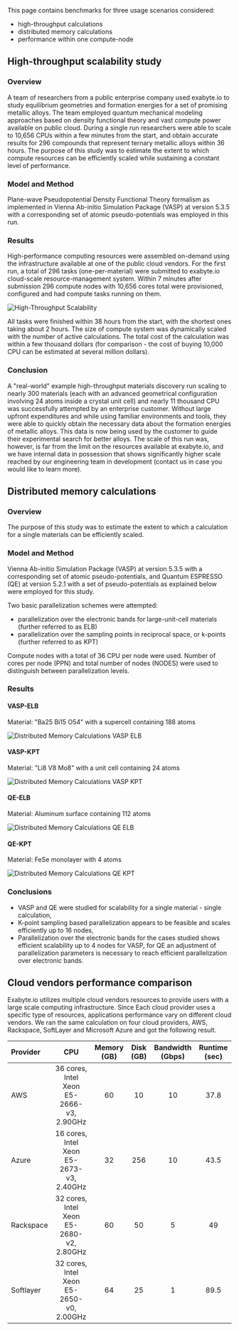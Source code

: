 <!-- by MM -->

<!-- TODO: add input files and structures for the materials and use cases studied -->

This page contains benchmarks for three usage scenarios considered:

- high-throughput calculations
- distributed memory calculations
- performance within one compute-node

## High-throughput scalability study

### Overview

A team of researchers from a public enterprise company used exabyte.io to study equilibrium geometries and formation energies for a set of promising metallic alloys. The team employed quantum mechanical modeling approaches based on density functional theory and vast compute power available on public cloud. During a single run researchers were able to scale to 10,656 CPUs within a few minutes from the start, and obtain accurate results for 296 compounds that represent ternary metallic alloys within 36 hours. The purpose of this study was to estimate the extent to which compute resources can be efficiently scaled while sustaining a constant level of performance.

### Model and Method

Plane-wave Pseudopotential Density Functional Theory formalism as implemented in Vienna Ab-initio Simulation Package (VASP) at version 5.3.5 with a corresponding set of atomic pseudo-potentials was employed in this run.

### Results

High-performance computing resources were assembled on-demand using the infrastructure available at one of the public cloud vendors. For the first run, a total of 296 tasks (one-per-material) were submitted to exabyte.io cloud-scale resource-management system. Within 7 minutes after submission 296 compute nodes with 10,656 cores total were provisioned, configured and had compute tasks running on them.

![High-Throughput Scalability](../images/HighThroughputScalability.png "High-Throughput Scalability")

All tasks were finished within 38 hours from the start, with the shortest ones taking about 2 hours. The size of compute system was dynamically scaled with the number of active calculations. The total cost of the calculation was within a few thousand dollars (for comparison - the cost of buying 10,000 CPU can be estimated at several million dollars).


### Conclusion

A "real-world" example high-throughput materials discovery run scaling to nearly 300 materials (each with an advanced geometrical configuration involving 24 atoms inside a crystal unit cell) and nearly 11 thousand CPU was successfully attempted by an enterprise customer. Without large upfront expenditures and while using familiar environments and tools, they were able to quickly obtain the necessary data about the formation energies of metallic alloys. This data is now being used by the customer to guide their experimental search for better alloys. The scale of this run was, however, is far from the limit on the resources available at exabyte.io, and we have internal data in possession that shows significantly higher scale reached by our engineering team in development (contact us in case you would like to learn more).


## Distributed memory calculations

### Overview

The purpose of this study was to estimate the extent to which a calculation for a single materials can be efficiently scaled.


### Model and Method

Vienna Ab-initio Simulation Package (VASP) at version 5.3.5 with a corresponding set of atomic pseudo-potentials, and Quantum ESPRESSO (QE) at version 5.2.1 with a set of pseudo-potentials as explained below were employed for this study.

Two basic parallelization schemes were attempted:

* parallelization over the electronic bands for large-unit-cell materials (further referred to as ELB)
* parallelization over the sampling points in reciprocal space, or k-points (further referred to as  KPT)

Compute nodes with a total of 36 CPU per node were used. Number of cores per node (PPN) and total number of nodes (NODES) were used to distinguish between parallelization levels.

### Results

#### VASP-ELB

Material: "Ba25 Bi15 O54" with a supercell containing 188 atoms

![Distributed Memory Calculations VASP ELB](../images/DistributedMemoryCalculationsVASPELB.png "Distributed Memory Calculations VASP ELB")

#### VASP-KPT

Material: "Li8 V8 Mo8" with a unit cell containing 24 atoms

![Distributed Memory Calculations VASP KPT](../images/DistributedMemoryCalculationsVASPKPT.png "Distributed Memory Calculations VASP KPT")

#### QE-ELB

Material: Aluminum surface containing 112 atoms

![Distributed Memory Calculations QE ELB](../images/DistributedMemoryCalculationsQEELB.png "Distributed Memory Calculations QE ELB")

#### QE-KPT

Material: FeSe monolayer with 4 atoms

![Distributed Memory Calculations QE KPT](../images/DistributedMemoryCalculationsQEKPT.png "Distributed Memory Calculations QE KOT")


### Conclusions

* VASP and QE were studied for scalability for a single material - single calculation,
* K-point sampling based parallelization appears to be feasible and scales efficiently up to 16 nodes,
* Parallelization over the electronic bands for the cases studied shows efficient scalability up to 4 nodes for VASP, for QE an adjustment of parallelization parameters is necessary to reach efficient parallelization over electronic bands.

## Cloud vendors performance comparison

Exabyte.io utilizes multiple cloud vendors resources to provide users with a large scale computing infrastructure. Since Each cloud provider uses a specific type of resources, applications performance vary on different cloud vendors. We ran the same calculation on four cloud providers, AWS, Rackspace, SoftLayer and Microsoft Azure and got the following result.

|Provider  |CPU                                      |Memory (GB) |Disk (GB) |Bandwidth (Gbps) |Runtime (sec)|
|:---------|:---------------------------------------:|:---------:|:-------:|:--------------:|:---------------:|
|AWS       |36 cores, Intel Xeon E5-2666-v3, 2.90GHz |60         |10       |10              |37.8             |
|Azure     |16 cores, Intel Xeon E5-2673-v3, 2.40GHz |32         |256      |10              |43.5             |
|Rackspace |32 cores, Intel Xeon E5-2680-v2, 2.80GHz |60         |50       |5               |49               |
|Softlayer |32 cores, Intel Xeon E5-2650-v0, 2.00GHz |64         |25       |1               |89.5             |
